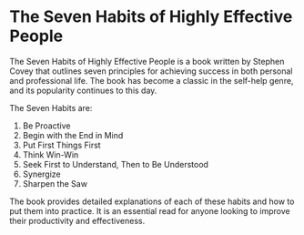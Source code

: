 

# The Seven Habits of Highly Effective People

The Seven Habits of Highly Effective People is a book written by Stephen Covey that outlines seven principles for achieving success in both personal and professional life. The book has become a classic in the self-help genre, and its popularity continues to this day. 

The Seven Habits are: 
1. Be Proactive 
2. Begin with the End in Mind 
3. Put First Things First 
4. Think Win-Win 
5. Seek First to Understand, Then to Be Understood
6. Synergize
7. Sharpen the Saw 

The book provides detailed explanations of each of these habits and how to put them into practice. It is an essential read for anyone looking to improve their productivity and effectiveness.